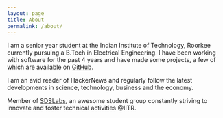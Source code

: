 ```yaml
---
layout: page
title: About
permalink: /about/
---
```


I am a senior year student at the Indian Institute of Technology, Roorkee currently pursuing a B.Tech in Electrical Engineering. I have been working with software for the past 4 years and have made some projects, a few of which are available on [GitHub](https://github.com/divijbindlish).

I am an avid reader of HackerNews and regularly follow the latest developments in science, technology, business and the economy.

Member of [SDSLabs](https://sdslabs.co), an awesome student group constantly striving to innovate and foster technical activities @IITR.
